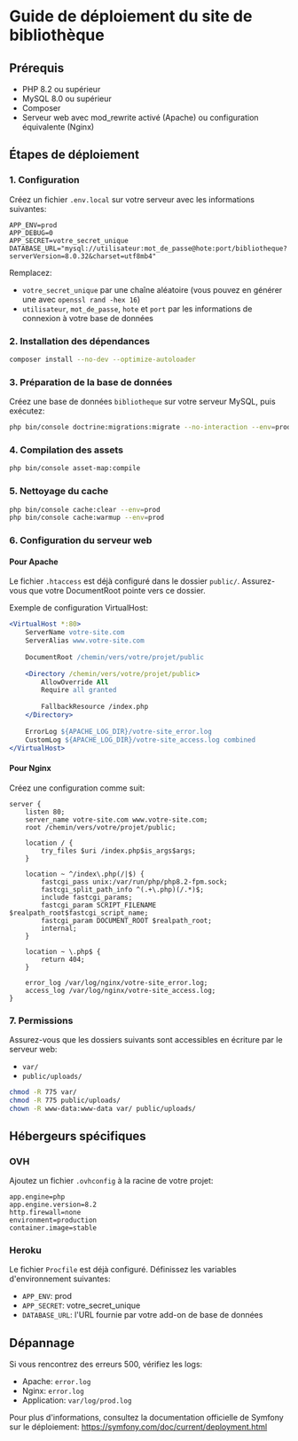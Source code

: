 # Guide de déploiement du site de bibliothèque

## Prérequis
- PHP 8.2 ou supérieur
- MySQL 8.0 ou supérieur
- Composer
- Serveur web avec mod_rewrite activé (Apache) ou configuration équivalente (Nginx)

## Étapes de déploiement

### 1. Configuration

Créez un fichier `.env.local` sur votre serveur avec les informations suivantes:

```
APP_ENV=prod
APP_DEBUG=0
APP_SECRET=votre_secret_unique
DATABASE_URL="mysql://utilisateur:mot_de_passe@hote:port/bibliotheque?serverVersion=8.0.32&charset=utf8mb4"
```

Remplacez:
- `votre_secret_unique` par une chaîne aléatoire (vous pouvez en générer une avec `openssl rand -hex 16`)
- `utilisateur`, `mot_de_passe`, `hote` et `port` par les informations de connexion à votre base de données

### 2. Installation des dépendances

```bash
composer install --no-dev --optimize-autoloader
```

### 3. Préparation de la base de données

Créez une base de données `bibliotheque` sur votre serveur MySQL, puis exécutez:

```bash
php bin/console doctrine:migrations:migrate --no-interaction --env=prod
```

### 4. Compilation des assets

```bash
php bin/console asset-map:compile
```

### 5. Nettoyage du cache

```bash
php bin/console cache:clear --env=prod
php bin/console cache:warmup --env=prod
```

### 6. Configuration du serveur web

#### Pour Apache

Le fichier `.htaccess` est déjà configuré dans le dossier `public/`. Assurez-vous que votre DocumentRoot pointe vers ce dossier.

Exemple de configuration VirtualHost:
```apache
<VirtualHost *:80>
    ServerName votre-site.com
    ServerAlias www.votre-site.com
    
    DocumentRoot /chemin/vers/votre/projet/public
    
    <Directory /chemin/vers/votre/projet/public>
        AllowOverride All
        Require all granted
        
        FallbackResource /index.php
    </Directory>
    
    ErrorLog ${APACHE_LOG_DIR}/votre-site_error.log
    CustomLog ${APACHE_LOG_DIR}/votre-site_access.log combined
</VirtualHost>
```

#### Pour Nginx

Créez une configuration comme suit:

```nginx
server {
    listen 80;
    server_name votre-site.com www.votre-site.com;
    root /chemin/vers/votre/projet/public;

    location / {
        try_files $uri /index.php$is_args$args;
    }

    location ~ ^/index\.php(/|$) {
        fastcgi_pass unix:/var/run/php/php8.2-fpm.sock;
        fastcgi_split_path_info ^(.+\.php)(/.*)$;
        include fastcgi_params;
        fastcgi_param SCRIPT_FILENAME $realpath_root$fastcgi_script_name;
        fastcgi_param DOCUMENT_ROOT $realpath_root;
        internal;
    }

    location ~ \.php$ {
        return 404;
    }

    error_log /var/log/nginx/votre-site_error.log;
    access_log /var/log/nginx/votre-site_access.log;
}
```

### 7. Permissions

Assurez-vous que les dossiers suivants sont accessibles en écriture par le serveur web:
- `var/`
- `public/uploads/`

```bash
chmod -R 775 var/
chmod -R 775 public/uploads/
chown -R www-data:www-data var/ public/uploads/
```

## Hébergeurs spécifiques

### OVH

Ajoutez un fichier `.ovhconfig` à la racine de votre projet:

```
app.engine=php
app.engine.version=8.2
http.firewall=none
environment=production
container.image=stable
```

### Heroku

Le fichier `Procfile` est déjà configuré. Définissez les variables d'environnement suivantes:
- `APP_ENV`: prod
- `APP_SECRET`: votre_secret_unique
- `DATABASE_URL`: l'URL fournie par votre add-on de base de données

## Dépannage

Si vous rencontrez des erreurs 500, vérifiez les logs:
- Apache: `error.log`
- Nginx: `error.log`
- Application: `var/log/prod.log`

Pour plus d'informations, consultez la documentation officielle de Symfony sur le déploiement: https://symfony.com/doc/current/deployment.html 